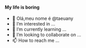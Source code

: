 #### My life is boring
- 👋 Olá,meu nome é @taeuany
- 👀 I’m interested in ...
- 🌱 I’m currently learning ...
- 💞️ I’m looking to collaborate on ...
- 📫 How to reach me ...

<!---
taeuany/taeuany is a ✨ special ✨ 
--->
